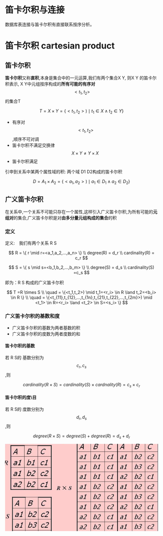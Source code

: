 # 笛卡尔积与连接

数据库表连接与笛卡尔积有直接联系按序分析。
 
# 笛卡尔积 cartesian product

## 笛卡尔积
**笛卡尔积**又称**直积**,本身是集合中的一元运算,我们有两个集合X Y, 则X Y 的笛卡尔积表示, X Y中元组按序构成的**所有可能的有序对** $$<t_1,t_2>$$的集合T

$$ T=X \times Y =  \{<t_1,t_2>) \mid t_1 \in X \land t_2 \in Y \}$$

* 有序对$$<t_1,t_2>$$,顺序不可对调
* 笛卡尔积不满足交换律   $$ X \times Y \neq Y \times X  $$
* 笛卡尔积满足

引申到关系中某两个属性域的积: 两个域 D1 D2构成的笛卡尔积


$$ D=A_1 \times A_2 =  \{<a_1,a_2>) \mid a_1 \in D_1 \land a_2 \in D_2 \}$$

## 广义笛卡尔积

在关系中,一个关系不可能只存在一个属性,这样引入广义笛卡尔积,为所有可能的**元组对**的集合,广义笛卡尔积是对**由多分量元组构成的集合**的积

### 定义
定义:　我们有两个关系 R S

$$ R = \{ r \mid r=<a_1,a_2,...,a_n> \}  \\
degree(R) = d_r \\
cardinality(R) = c_r 
 $$

$$ S = \{ s \mid s=<b_1,b_2,...,b_m> \}   
\\
degree(S) = d_s \\
cardinality(S) =c_s 
$$

即为：R S 构成的广义笛卡尔积

$$ T =R \times S \\
\quad =  \{<t_1,t_2>) \mid t_1=<r_i> \in R \land t_2=<b_i> \in R \} \\ 
\quad =  \{<t_{11},t_{12},...,t_{1n},t_{21},t_{22},...,t_{2m}>) \mid <t_1> \in R=<r_i>  \land <t_2> \in S=<s_i> \}  
$$

### 广义笛卡尔积的基数和度

* 广义笛卡尔积的基数为两者基数的积
* 广义笛卡尔积的度数为两者度数的和

####  笛卡尔积的基数

若 R S的 基数分别为  $$c_r,c_s$$ ,则

$$ cardinality(R \times S) = cardinality(S) \times cardnality(R) = c_s \times c_r
$$

#### 笛卡尔积的度\目

若 R S的 度数分别为  $$d_r,d_s$$ ,则


$$ 
degree(R \times S) = degree(S) + degree(R) = d_s + d_r
$$


![关系的笛卡尔积](./2-2.png)